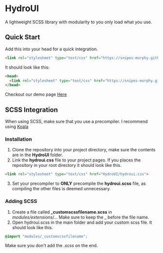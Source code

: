 # HydroUI
A lightweight SCSS library with modularity to you only load what you use.

## Quick Start
Add this into your head for a quick integration.
```html
<link rel="stylesheet" type="text/css" href="https://snipes-murphy.github.io/HydroUI/hydroui.css">
```

It should look like this:
```html
<head>
  <link rel="stylesheet" type="text/css" href="https://snipes-murphy.github.io/HydroUI/hydroui.css">
</head>
```

Checkout our demo page [Here](https://snipes-murphy.github.io/HydroUI/demo.html "Demonstration Page")

## SCSS Integration
When using SCSS, make sure that you use a precompiler. I recommend using [Koala](http://koala-app.com/ "Koala Precompiler App")

### Installation
1. Clone the repository into your project directory, make sure the contents are in the **HydroUI** folder.
2. Link the **hydroui.css** file to your project pages. If you places the repository in your root directory it should look like this.
```html
<link rel="stylesheet" type="text/css" href="HydroUI/hydroui.css">
```
3. Set your precompiler to **ONLY** precompile the **hydroui.scss** file, as compiling the other files is deemed unnecessary.

### Adding SCSS
1. Create a file called **_customscssfilename.scss** in *modules/extensions/..*. Make sure to keep the _ before the file name.
2. Open hydroui.scss in the main folder and add your custom scss file. It should look like this.
```scss
@import "modules/_customscssfilename";
```
Make sure you don't add the *.scss* on the end.

